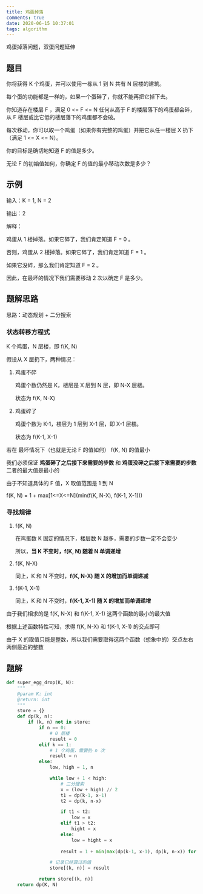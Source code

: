 ```yaml
---
title: 鸡蛋掉落
comments: true
date: 2020-06-15 10:37:01
tags: algorithm
---
```


鸡蛋掉落问题，双蛋问题延伸
<!--more-->

## 题目

你将获得 K 个鸡蛋，并可以使用一栋从 1 到 N  共有 N 层楼的建筑。

每个蛋的功能都是一样的，如果一个蛋碎了，你就不能再把它掉下去。

你知道存在楼层 F ，满足 0 <= F <= N 任何从高于 F 的楼层落下的鸡蛋都会碎，从 F 楼层或比它低的楼层落下的鸡蛋都不会破。

每次移动，你可以取一个鸡蛋（如果你有完整的鸡蛋）并把它从任一楼层 X 扔下（满足 1 <= X <= N）。

你的目标是确切地知道 F 的值是多少。

无论 F 的初始值如何，你确定 F 的值的最小移动次数是多少？


## 示例

输入：K = 1, N = 2

输出：2

解释：

鸡蛋从 1 楼掉落。如果它碎了，我们肯定知道 F = 0 。

否则，鸡蛋从 2 楼掉落。如果它碎了，我们肯定知道 F = 1 。

如果它没碎，那么我们肯定知道 F = 2 。

因此，在最坏的情况下我们需要移动 2 次以确定 F 是多少。


## 题解思路

思路：动态规划 + 二分搜索

### 状态转移方程式

K 个鸡蛋，N 层楼，即 f(K, N)

假设从 X 层扔下，两种情况：

1. 鸡蛋不碎
   
    鸡蛋个数仍然是 K，楼层是 X 层到 N 层，即 N-X 层楼。

    状态为 f(K, N-X)

2. 鸡蛋碎了

    鸡蛋个数为 K-1，楼层为 1 层到 X-1 层，即 X-1 层楼。

    状态为 f(K-1, X-1)

若在 最坏情况下（也就是无论 F 的值如何） f(K, N) 的值最小

我们必须保证 **鸡蛋碎了之后接下来需要的步数** 和 **鸡蛋没碎之后接下来需要的步数** 二者的最大值是最小的

由于不知道具体的 F 值，X 取值范围是 1 到 N

f(K, N) = 1 + max[1<=X<=N](min(f(K, N-X), f(K-1, X-1)))

### 寻找规律

1. f(K, N)

    在鸡蛋数 K 固定的情况下，楼层数 N 越多，需要的步数一定不会变少

    所以，**当 K 不变时，f(K, N) 随着 N 单调递增**

2. f(K, N-X)

     同上，K 和 N 不变时，**f(K, N-X) 随 X 的增加而单调递减**

3. f(K-1, X-1)

    同上，K 和 N 不变时，**f(K-1, X-1) 随 X 的增加而单调递增**

由于我们相求的是 f(K, N-X) 和 f(K-1, X-1) 这两个函数的最小的最大值

根据上述函数特性可知，求得 f(K, N-X) 和 f(K-1, X-1) 的交点即可

由于 X 的取值只能是整数，所以我们需要取得这两个函数（想象中的）交点左右两侧最近的整数


## 题解

```python
def super_egg_drop(K, N):
    """
    @param K: int
    @return: int
    """
    store = {}
    def dp(k, n):
        if (k, n) not in store:
            if n == 0:
                # 0 层楼
                result = 0
            elif k == 1:
                # 1 个鸡蛋，需要扔 n 次
                result = n
            else:
                low, high = 1, n

                while low + 1 < high:
                    # 二分搜索
                    x = (low + high) // 2
                    t1 = dp(k-1, x-1)
                    t2 = dp(k, n-x)

                    if t1 < t2:
                        low = x
                    elif t1 > t2:
                        hight = x
                    else:
                        low = hight = x
                    
                    result = 1 + min(max(dp(k-1, x-1), dp(k, n-x)) for x in (low, high))

                # 记录已经算过的值
                store[(k, n)] = result

            return store[(k, n)]
    return dp(K, N)
```